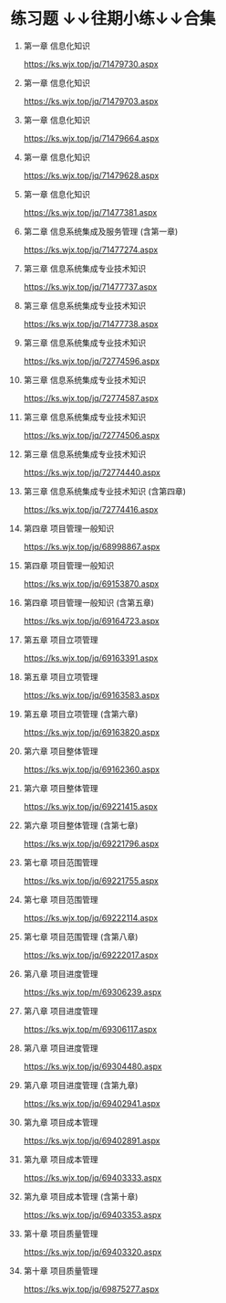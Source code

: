 练习题
↓↓往期小练↓↓合集
===

1. 第一章 信息化知识
    
    https://ks.wjx.top/jq/71479730.aspx
1. 第一章 信息化知识 
    
    https://ks.wjx.top/jq/71479703.aspx
1. 第一章 信息化知识 
    
    https://ks.wjx.top/jq/71479664.aspx
1. 第一章 信息化知识 

    https://ks.wjx.top/jq/71479628.aspx
1. 第一章 信息化知识 
    
    https://ks.wjx.top/jq/71477381.aspx
1.  第二章  信息系统集成及服务管理 (含第一章)

    https://ks.wjx.top/jq/71477274.aspx
1. 第三章  信息系统集成专业技术知识

    https://ks.wjx.top/jq/71477737.aspx
1. 第三章  信息系统集成专业技术知识 

    https://ks.wjx.top/jq/71477738.aspx
1. 第三章  信息系统集成专业技术知识 

    https://ks.wjx.top/jq/72774596.aspx
1. 第三章  信息系统集成专业技术知识 

    https://ks.wjx.top/jq/72774587.aspx
1. 第三章  信息系统集成专业技术知识 

    https://ks.wjx.top/jq/72774506.aspx
1.  第三章  信息系统集成专业技术知识 

    https://ks.wjx.top/jq/72774440.aspx
1.  第三章  信息系统集成专业技术知识 (含第四章)

    https://ks.wjx.top/jq/72774416.aspx
1. 第四章 项目管理一般知识 

    https://ks.wjx.top/jq/68998867.aspx
1. 第四章 项目管理一般知识 

    https://ks.wjx.top/jq/69153870.aspx
1. 第四章 项目管理一般知识 (含第五章)
    
    https://ks.wjx.top/jq/69164723.aspx
1. 第五章 项目立项管理 

    https://ks.wjx.top/jq/69163391.aspx
1. 第五章 项目立项管理 

    https://ks.wjx.top/jq/69163583.aspx
1. 第五章 项目立项管理 (含第六章)

    https://ks.wjx.top/jq/69163820.aspx
1. 第六章 项目整体管理 

    https://ks.wjx.top/jq/69162360.aspx
1. 第六章 项目整体管理 

    https://ks.wjx.top/jq/69221415.aspx
1. 第六章 项目整体管理 (含第七章)

    https://ks.wjx.top/jq/69221796.aspx
1. 第七章  项目范围管理

    https://ks.wjx.top/jq/69221755.aspx
1. 第七章  项目范围管理 

    https://ks.wjx.top/jq/69222114.aspx
1. 第七章  项目范围管理 (含第八章)

    https://ks.wjx.top/jq/69222017.aspx
1. 第八章  项目进度管理

    https://ks.wjx.top/m/69306239.aspx
1. 第八章  项目进度管理

    https://ks.wjx.top/m/69306117.aspx
1. 第八章  项目进度管理

    https://ks.wjx.top/jq/69304480.aspx    
1. 第八章  项目进度管理 (含第九章)

    https://ks.wjx.top/jq/69402941.aspx
1. 第九章  项目成本管理 

    https://ks.wjx.top/jq/69402891.aspx
1. 第九章  项目成本管理 

    https://ks.wjx.top/jq/69403333.aspx
1. 第九章  项目成本管理 (含第十章)

    https://ks.wjx.top/jq/69403353.aspx
1. 第十章  项目质量管理  

    https://ks.wjx.top/jq/69403320.aspx
1. 第十章  项目质量管理  

    https://ks.wjx.top/jq/69875277.aspx
